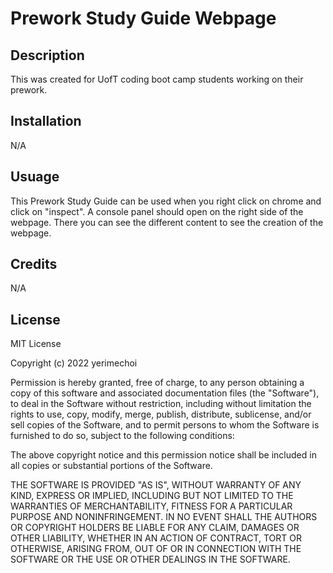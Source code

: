 # Prework Study Guide Webpage

## Description
This was created for UofT coding boot camp students working on their prework.

## Installation
N/A

## Usuage
This Prework Study Guide can be used when you right click on chrome and click on "inspect". A console panel should open on the right side of the webpage. There you can see the different content to see the creation of the webpage.

## Credits
N/A

## License
MIT License

Copyright (c) 2022 yerimechoi

Permission is hereby granted, free of charge, to any person obtaining a copy
of this software and associated documentation files (the "Software"), to deal
in the Software without restriction, including without limitation the rights
to use, copy, modify, merge, publish, distribute, sublicense, and/or sell
copies of the Software, and to permit persons to whom the Software is
furnished to do so, subject to the following conditions:

The above copyright notice and this permission notice shall be included in all
copies or substantial portions of the Software.

THE SOFTWARE IS PROVIDED "AS IS", WITHOUT WARRANTY OF ANY KIND, EXPRESS OR
IMPLIED, INCLUDING BUT NOT LIMITED TO THE WARRANTIES OF MERCHANTABILITY,
FITNESS FOR A PARTICULAR PURPOSE AND NONINFRINGEMENT. IN NO EVENT SHALL THE
AUTHORS OR COPYRIGHT HOLDERS BE LIABLE FOR ANY CLAIM, DAMAGES OR OTHER
LIABILITY, WHETHER IN AN ACTION OF CONTRACT, TORT OR OTHERWISE, ARISING FROM,
OUT OF OR IN CONNECTION WITH THE SOFTWARE OR THE USE OR OTHER DEALINGS IN THE
SOFTWARE.